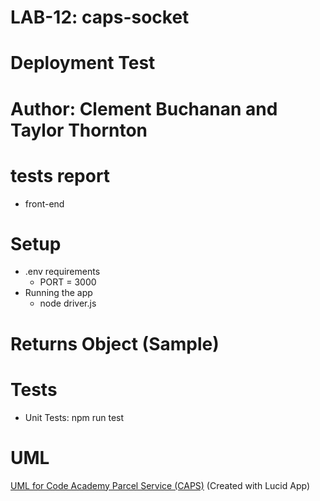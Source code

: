 
# LAB-12: caps-socket

# Deployment Test

# Author: Clement Buchanan and Taylor Thornton

# tests report
  - front-end

# Setup
  - .env requirements
    - PORT = 3000
  - Running the app
    - node driver.js

# Returns Object (Sample)



# Tests
  - Unit Tests: npm run test

# UML

[UML for Code Academy Parcel Service (CAPS)](assets/caps.png)
(Created with Lucid App)
